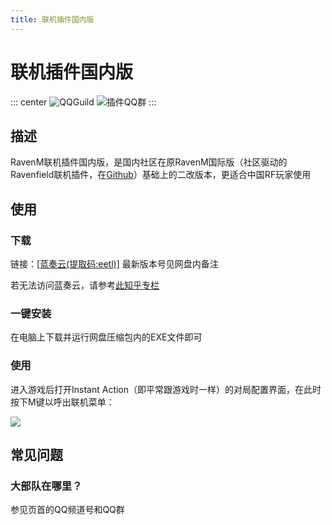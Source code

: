 ```yaml
---
title: 联机插件国内版
---
```


# 联机插件国内版

::: center
![QQGuild](https://img.shields.io/badge/QQ频道-9pmc179t29-blue?style=flat-square) ![插件QQ群](https://img.shields.io/badge/插件QQ群-710832844-blue?style=flat-square)
:::

## 描述

RavenM联机插件国内版，是国内社区在原RavenM国际版（社区驱动的Ravenfield联机插件，在[Github](https://github.com/iliadsh/RavenM)）基础上的二改版本，更适合中国RF玩家使用

## 使用

### 下载

链接：[[蓝奏云(提取码:eetl)]](https://wwyl.lanzouj.com/b007slq59i)  最新版本号见网盘内备注

若无法访问蓝奏云，请参考[此知乎专栏](https://zhuanlan.zhihu.com/p/419457461)

### 一键安装

在电脑上下载并运行网盘压缩包内的EXE文件即可

### 使用

进入游戏后打开Instant Action（即平常跟游戏时一样）的对局配置界面，在此时按下M键以呼出联机菜单：

![](https://ravenfieldcommunity.github.io/docs-img/Project/ravenm.001.png)

## 常见问题

### 大部队在哪里？

参见页首的QQ频道号和QQ群